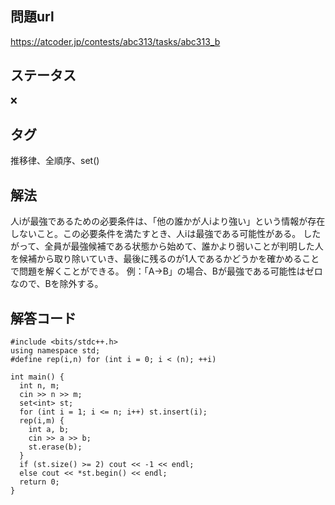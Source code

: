 ## 問題url
https://atcoder.jp/contests/abc313/tasks/abc313_b

## ステータス
❌

## タグ
推移律、全順序、set()

## 解法
人iが最強であるための必要条件は、「他の誰かが人iより強い」という情報が存在しないこと。この必要条件を満たすとき、人iは最強である可能性がある。
したがって、全員が最強候補である状態から始めて、誰かより弱いことが判明した人を候補から取り除いていき、最後に残るのが1人であるかどうかを確かめることで問題を解くことができる。
例：「A→B」の場合、Bが最強である可能性はゼロなので、Bを除外する。

## 解答コード
```
#include <bits/stdc++.h>
using namespace std;
#define rep(i,n) for (int i = 0; i < (n); ++i)

int main() {
  int n, m;
  cin >> n >> m;
  set<int> st;
  for (int i = 1; i <= n; i++) st.insert(i);
  rep(i,m) {
    int a, b;
    cin >> a >> b;
    st.erase(b);
  }
  if (st.size() >= 2) cout << -1 << endl;
  else cout << *st.begin() << endl;
  return 0;
}
```